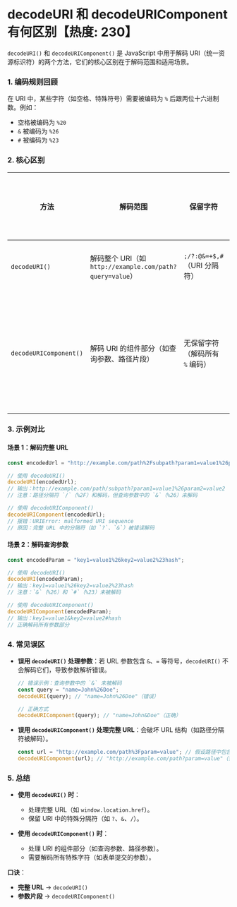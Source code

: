 # decodeURI 和 decodeURIComponent 有何区别【热度: 230】

`decodeURI()` 和 `decodeURIComponent()` 是 JavaScript 中用于解码 URI（统一资源标识符）的两个方法，它们的核心区别在于解码范围和适用场景。

### **1. 编码规则回顾**

在 URI 中，某些字符（如空格、特殊符号）需要被编码为 `%` 后跟两位十六进制数。例如：

- 空格被编码为 `%20`
- `&` 被编码为 `%26`
- `#` 被编码为 `%23`

### **2. 核心区别**

| 方法                   | 解码范围                                                 | 保留字符                        | 典型应用场景           |
| ---------------------- | -------------------------------------------------------- | ------------------------------- | ---------------------- |
| `decodeURI()`          | 解码整个 URI（如 `http://example.com/path?query=value`） | `;/?:@&=+$,#`（URI 分隔符）     | 解码完整 URL           |
| `decodeURIComponent()` | 解码 URI 的组件部分（如查询参数、路径片段）              | 无保留字符（解码所有 `%` 编码） | 解码查询参数或路径参数 |

### **3. 示例对比**

#### **场景 1：解码完整 URL**

```javascript
const encodedUrl = "http://example.com/path%2Fsubpath?param1=value1%26param2=value2";

// 使用 decodeURI()
decodeURI(encodedUrl);
// 输出：http://example.com/path/subpath?param1=value1%26param2=value2
// 注意：路径分隔符 `/`（%2F）和解码，但查询参数中的 `&`（%26）未解码

// 使用 decodeURIComponent()
decodeURIComponent(encodedUrl);
// 报错：URIError: malformed URI sequence
// 原因：完整 URL 中的分隔符（如 `?`、`&`）被错误解码
```

#### **场景 2：解码查询参数**

```javascript
const encodedParam = "key1=value1%26key2=value2%23hash";

// 使用 decodeURI()
decodeURI(encodedParam);
// 输出：key1=value1%26key2=value2%23hash
// 注意：`&`（%26）和 `#`（%23）未被解码

// 使用 decodeURIComponent()
decodeURIComponent(encodedParam);
// 输出：key1=value1&key2=value2#hash
// 正确解码所有参数部分
```

### **4. 常见误区**

- **误用 `decodeURI()` 处理参数**：若 URL 参数包含 `&`、`=` 等符号，`decodeURI()` 不会解码它们，导致参数解析错误。

  ```javascript
  // 错误示例：查询参数中的 `&` 未被解码
  const query = "name=John%26Doe";
  decodeURI(query); // "name=John%26Doe"（错误）

  // 正确方式
  decodeURIComponent(query); // "name=John&Doe"（正确）
  ```

- **误用 `decodeURIComponent()` 处理完整 URL**：会破坏 URL 结构（如路径分隔符被解码）。
  ```javascript
  const url = "http://example.com/path%3Fparam=value"; // 假设路径中包含 `?`
  decodeURIComponent(url); // "http://example.com/path?param=value"（错误，路径被截断）
  ```

### **5. 总结**

- **使用 `decodeURI()` 时**：

  - 处理完整 URL（如 `window.location.href`）。
  - 保留 URI 中的特殊分隔符（如 `?`、`&`、`/`）。

- **使用 `decodeURIComponent()` 时**：
  - 处理 URI 的组件部分（如查询参数、路径参数）。
  - 需要解码所有特殊字符（如表单提交的参数）。

**口诀**：

- **完整 URL** → `decodeURI()`
- **参数片段** → `decodeURIComponent()`